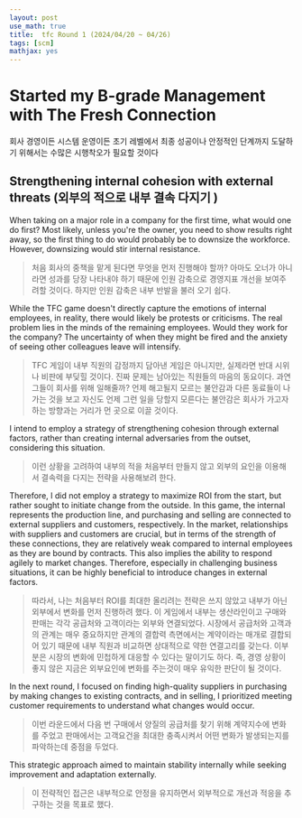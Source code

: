 ```yaml
---
layout: post
use_math: true
title:  tfc Round 1 (2024/04/20 ~ 04/26)
tags: [scm]
mathjax: yes 
---
```


# Started my B-grade Management with The Fresh Connection

회사 경영이든 시스템 운영이든 초기 레벨에서 최종 성공이나 안정적인 단계까지 도달하기 위해서는 수많은 시행착오가 필요할 것이다

## Strengthening internal cohesion with external threats (외부의 적으로 내부 결속 다지기 )

When taking on a major role in a company for the first time, what would one do first? Most likely, unless you're the owner, you need to show results right away, so the first thing to do would probably be to downsize the workforce. However, downsizing would stir internal resistance.

> 처음 회사의 중책을 맡게 된다면 무엇을 먼저 진행해야 할까? 아마도 오너가 아니라면 성과를 당장 나타내야 하기 때문에 인원 감축으로 경영지표 개선을 보여주려할 것이다. 하지만 인원 감축은 내부 반발을 불러 오기 쉽다.

While the TFC game doesn't directly capture the emotions of internal employees, in reality, there would likely be protests or criticisms. The real problem lies in the minds of the remaining employees. Would they work for the company? The uncertainty of when they might be fired and the anxiety of seeing other colleagues leave will intensify.

> TFC 게임이 내부 직원의 감정까지 담아낸 게임은 아니지만, 실제라면 반대 시위나 비판에 부딪힐 것이다. 진짜 문제는 남아있는 직원들의 마음의 동요이다. 과연 그들이 회사를 위해 일해줄까? 언제 해고될지 모르는 불안감과 다른 동료들이 나가는 것을 보고 자신도 언제 그런 일을 당할지 모른다는 불안감은 회사가 가고자 하는 방향과는 거리가 먼 곳으로 이끌 것이다.

I intend to employ a strategy of strengthening cohesion through external factors, rather than creating internal adversaries from the outset, considering this situation.

> 이런 상황을 고려하여 내부의 적을 처음부터 만들지 않고 외부의 요인을 이용해서 결속력을 다지는 전략을 사용해보려 한다.

Therefore, I did not employ a strategy to maximize ROI from the start, but rather sought to initiate change from the outside. In this game, the internal represents the production line, and purchasing and selling are connected to external suppliers and customers, respectively. In the market, relationships with suppliers and customers are crucial, but in terms of the strength of these connections, they are relatively weak compared to internal employees as they are bound by contracts. This also implies the ability to respond agilely to market changes. Therefore, especially in challenging business situations, it can be highly beneficial to introduce changes in external factors.

> 따라서, 나는 처음부터 ROI를 최대한 올리려는 전략은 쓰지 않았고 내부가 아닌 외부에서 변화를 먼저 진행하려 했다. 이 게임에서 내부는 생산라인이고 구매와 판매는 각각 공급처와 고객이라는 외부와 연결되었다. 시장에서 공급처와 고객과의 관계는 매우 중요하지만 관계의 결합력 측면에서는 계약이라는 매개로 결합되어 있기 때문에 내부 직원과 비교하면 상대적으로 약한 연결고리를 갖는다. 이부분은 시장의 변화에 민첩하게 대응할 수 있다는 말이기도 하다. 즉, 경영 상황이 좋지 않은 지금은 외부요인에 변화를 주는것이 매우 유익한 판단이 될 것이다.

In the next round, I focused on finding high-quality suppliers in purchasing by making changes to existing contracts, and in selling, I prioritized meeting customer requirements to understand what changes would occur.

> 이번 라운드에서 다음 번 구매에서 양질의 공급처를 찾기 위해 계약지수에 변화를 주었고 판매에서는 고객요건을 최대한 충족시켜서 어떤 변화가 발생되는지를 파악하는데 중점을 두었다.

This strategic approach aimed to maintain stability internally while seeking improvement and adaptation externally.

> 이 전략적인 접근은 내부적으로 안정을 유지하면서 외부적으로 개선과 적응을 추구하는 것을 목표로 했다.

